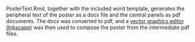 PosterText.Rmd, together with the included word template, generates the peripheral text of the poster as a docx file and the central panels as pdf documents. The docx was converted to pdf, and a [vector graphics editor (Inkscape)](https://inkscape.org/) was then used to compose the poster from the intermediate pdf files.
